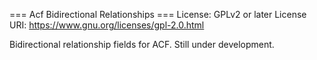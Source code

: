 === Acf Bidirectional Relationships ===
License: GPLv2 or later
License URI: https://www.gnu.org/licenses/gpl-2.0.html

Bidirectional relationship fields for ACF.  Still under development.
